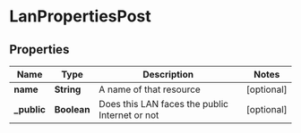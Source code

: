

# LanPropertiesPost

## Properties

Name | Type | Description | Notes
------------ | ------------- | ------------- | -------------
**name** | **String** | A name of that resource |  [optional]
**_public** | **Boolean** | Does this LAN faces the public Internet or not |  [optional]



